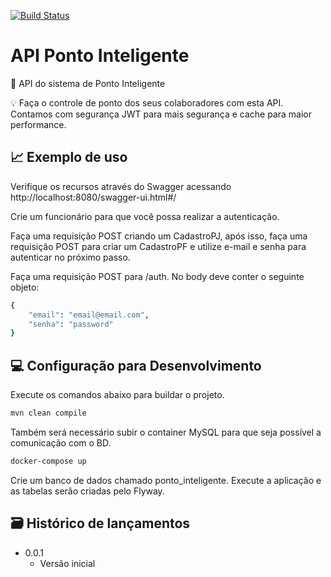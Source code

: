 [![Build Status](https://travis-ci.org/ramoncunha/ponto-inteligente-api.svg?branch=master)](https://travis-ci.org/ramoncunha/ponto-inteligente-api)

# API Ponto Inteligente
📜 API do sistema de Ponto Inteligente

💡 Faça o controle de ponto dos seus colaboradores com esta API. Contamos com segurança JWT para mais segurança e cache para maior performance.

## 📈 Exemplo de uso

Verifique os recursos através do Swagger acessando
http://localhost:8080/swagger-ui.html#/

Crie um funcionário para que você possa realizar a autenticação.

Faça uma requisição POST criando um CadastroPJ, após isso, faça uma requisição POST para criar um CadastroPF e utilize e-mail e senha para autenticar no próximo passo.


Faça uma requisição POST para /auth. No body deve conter o seguinte objeto:
```sh
{
    "email": "email@email.com",
    "senha": "password"
}
```

## 💻 Configuração para Desenvolvimento

Execute os comandos abaixo para buildar o projeto.
```sh
mvn clean compile
```
 
 Também será necessário subir o container MySQL para que seja possível a comunicação com o BD.
```sh
docker-compose up
``` 
Crie um banco de dados chamado ponto_inteligente.
Execute a aplicação e as tabelas serão criadas pelo Flyway.

## 🗃 Histórico de lançamentos

* 0.0.1
    * Versão inicial